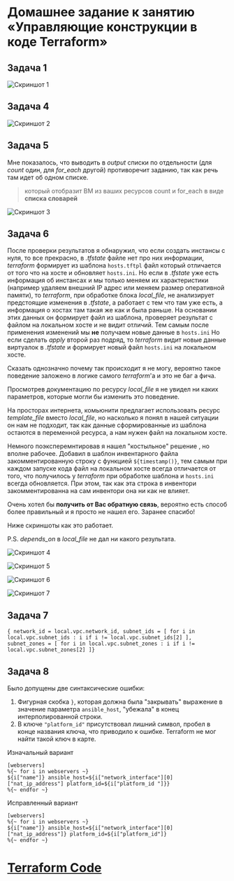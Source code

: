 # Домашнее задание к занятию «Управляющие конструкции в коде Terraform»

## Задача 1

![Скриншот 1](https://github.com/cachmc/netology_devops_homework/raw/main/02-terraform/03-control-structures/pictures/task-1.png)



## Задача 4

![Скриншот 2](https://github.com/cachmc/netology_devops_homework/raw/main/02-terraform/03-control-structures/pictures/task-4.png)



## Задача 5

Мне показалось, что выводить в *output* списки по отдельности (для *count* один, для *for_each* другой) противоречит заданию, так как речь там идет об одном списке.

> который отобразит ВМ из ваших ресурсов count и for_each в виде **списка словарей**

![Скриншот 3](https://github.com/cachmc/netology_devops_homework/raw/main/02-terraform/03-control-structures/pictures/task-5.png)



## Задача 6

После проверки результатов я обнаружил, что если создать инстансы с нуля, то все прекрасно, в *.tfstate* файле нет про них информации, *terraform* формирует из шаблона `hosts.tftpl` файл который отличается от того что на хосте и обновляет `hosts.ini`. 
Но если в *.tfstate* уже есть информация об инстансах и мы только меняем их характеристики (например удаляем внешний IP адрес или меняем размер оперативной памяти), то *terraform*, при обработке блока *local_file*, не  анализирует предстоящие изменения в *.tfstate*, а работает с тем что там уже есть, а информация о хостах там такая же как и была раньше. На основании этих данных он формирует файл из шаблона, проверяет результат с файлом на локальном хосте и не видит отличий.  Тем самым после применения изменений мы **не** получаем новые данные в `hosts.ini` Но если сделать *apply* второй раз подряд, то *terraform* видит новые данные виртуалок в *.tfstate* и формирует новый файл `hosts.ini` на локальном хосте.

Сказать однозначно почему так происходит я не могу, вероятно такое поведение заложено в логике самого *terraform*'а и это не баг а фича.

Просмотрев документацию по ресурсу *local_file* я не увидел ни каких параметров, которые могли бы изменить это поведение.

На просторах интернета, комьюнити предлагает использовать ресурс *template_file* вместо *local_file*, но насколько я понял в нашей ситуации он нам не подходит, так как данные сформированные из шаблона остаются в переменной ресурса, а нам нужен файл на локальном хосте.

Немного поэксперемнтировав я нашел "костыльное" решение , но вполне рабочее. Добавил в шаблон инвентарного файла закомментированную строку с функцией `${timestamp()}`, тем самым при каждом запуске кода файл на локальном хосте всегда отличается от того, что получилось у *terraform* при обработке шаблона и `hosts.ini` всегда обновляется. При этом, так как эта строка в инвентори закомментированна на сам инвентори она ни как не влияет.

Очень хотел бы **получить от Вас обратную связь**, вероятно есть способ более правильный и я просто не нашел его. Заранее спасибо!

Ниже скриншоты как это работает.

P.S. *depends_on* в *local_file* не дал ни какого результата.

![Скриншот 4](https://github.com/cachmc/netology_devops_homework/raw/main/02-terraform/03-control-structures/pictures/task-6-1.png)

![Скриншот 5](https://github.com/cachmc/netology_devops_homework/raw/main/02-terraform/03-control-structures/pictures/task-6-2.png)

![Скриншот 6](https://github.com/cachmc/netology_devops_homework/raw/main/02-terraform/03-control-structures/pictures/task-6-3.png)

![Скриншот 7](https://github.com/cachmc/netology_devops_homework/raw/main/02-terraform/03-control-structures/pictures/task-6-4.png)



## Задача 7

```
{ network_id = local.vpc.network_id, subnet_ids = [ for i in local.vpc.subnet_ids : i if i != local.vpc.subnet_ids[2] ], subnet_zones = [ for i in local.vpc.subnet_zones : i if i != local.vpc.subnet_zones[2] ]}
```



## Задача 8

Было допущены две синтаксические ошибки:
1. Фигурная скобка `}`, которая должна была "закрывать" выражение в значение параметра `ansible_host`, "убежала" в конец интерполированной строки. 
2. В ключе `"platform_id"` присутствовал лишний символ, пробел в конце названия ключа, что приводило к ошибке. Terraform не мог найти такой ключ в карте.
 
Изначальный вариант
```
[webservers]
%{~ for i in webservers ~}
${i["name"]} ansible_host=${i["network_interface"][0]["nat_ip_address"] platform_id=${i["platform_id "]}}
%{~ endfor ~}
```

Исправленный вариант
```
[webservers]
%{~ for i in webservers ~}
${i["name"]} ansible_host=${i["network_interface"][0]["nat_ip_address"]} platform_id=${i["platform_id"]}
%{~ endfor ~}
```

# [Terraform Code](https://github.com/cachmc/netology_devops_homework/tree/main/02-terraform/03-control-structures/src)
